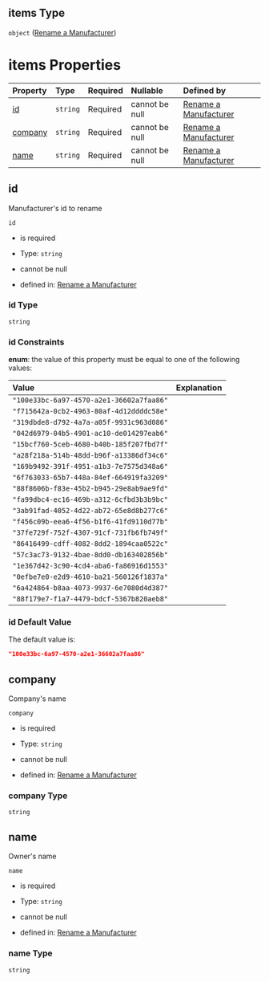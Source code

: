 ## items Type

`object` ([Rename a Manufacturer](generic-properties-root-addrename-manufacturers-properties-rename-manufacturer-rename-a-manufacturer.md))

# items Properties

| Property            | Type     | Required | Nullable       | Defined by                                                                                                        |
| :------------------ | :------- | :------- | :------------- | :---------------------------------------------------------------------------------------------------------------- |
| [id](#id)           | `string` | Required | cannot be null | [Rename a Manufacturer](rename-manufacturer-properties-id.md "rename-manufacturer.json#/properties/id")           |
| [company](#company) | `string` | Required | cannot be null | [Rename a Manufacturer](rename-manufacturer-properties-company.md "rename-manufacturer.json#/properties/company") |
| [name](#name)       | `string` | Required | cannot be null | [Rename a Manufacturer](rename-manufacturer-properties-name.md "rename-manufacturer.json#/properties/name")       |

## id

Manufacturer's id to rename

`id`

*   is required

*   Type: `string`

*   cannot be null

*   defined in: [Rename a Manufacturer](rename-manufacturer-properties-id.md "rename-manufacturer.json#/properties/id")

### id Type

`string`

### id Constraints

**enum**: the value of this property must be equal to one of the following values:

| Value                                    | Explanation |
| :--------------------------------------- | :---------- |
| `"100e33bc-6a97-4570-a2e1-36602a7faa86"` |             |
| `"f715642a-0cb2-4963-80af-4d12ddddc58e"` |             |
| `"319dbde8-d792-4a7a-a05f-9931c963d086"` |             |
| `"042d6979-04b5-4901-ac10-de014297eab6"` |             |
| `"15bcf760-5ceb-4680-b40b-185f207fbd7f"` |             |
| `"a28f218a-514b-48dd-b96f-a13386df34c6"` |             |
| `"169b9492-391f-4951-a1b3-7e7575d348a6"` |             |
| `"6f763033-65b7-448a-84ef-664919fa3209"` |             |
| `"88f8606b-f83e-45b2-b945-29e8ab9ae9fd"` |             |
| `"fa99dbc4-ec16-469b-a312-6cfbd3b3b9bc"` |             |
| `"3ab91fad-4052-4d22-ab72-65e8d8b277c6"` |             |
| `"f456c09b-eea6-4f56-b1f6-41fd9110d77b"` |             |
| `"37fe729f-752f-4307-91cf-731fb6fb749f"` |             |
| `"86416499-cdff-4082-8dd2-1894caa0522c"` |             |
| `"57c3ac73-9132-4bae-8dd0-db163402856b"` |             |
| `"1e367d42-3c90-4cd4-aba6-fa86916d1553"` |             |
| `"0efbe7e0-e2d9-4610-ba21-560126f1837a"` |             |
| `"6a424864-b8aa-4073-9937-6e7080d4d387"` |             |
| `"88f179e7-f1a7-4479-bdcf-5367b820aeb8"` |             |

### id Default Value

The default value is:

```json
"100e33bc-6a97-4570-a2e1-36602a7faa86"
```

## company

Company's name

`company`

*   is required

*   Type: `string`

*   cannot be null

*   defined in: [Rename a Manufacturer](rename-manufacturer-properties-company.md "rename-manufacturer.json#/properties/company")

### company Type

`string`

## name

Owner's name

`name`

*   is required

*   Type: `string`

*   cannot be null

*   defined in: [Rename a Manufacturer](rename-manufacturer-properties-name.md "rename-manufacturer.json#/properties/name")

### name Type

`string`
